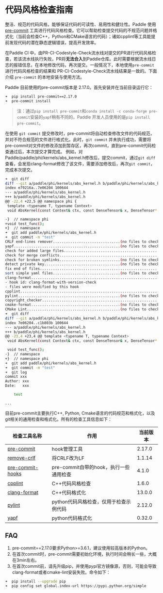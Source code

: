 # 代码风格检查指南

整洁、规范的代码风格，能够保证代码的可读性、易用性和健壮性。Paddle 使用 [pre-commit](http://pre-commit.com/) 工具进行代码风格检查。它可以帮助检查提交代码的不规范问题并格式化（当前会检查C++，Python和CMake语言的代码）；诸如cpplint等工具能提前发现代码的潜在静态逻辑错误，提高开发效率。

在Paddle CI 中，由PR-CI-Codestyle-Check流水线对提交的PR进行代码风格检查，若该流水线执行失败，PR将**无法合入**到Paddle仓库。此时需要根据流水线日志的报错信息，在本地修改代码，再次提交。一般情况下，本地使用`pre-commit`进行代码风格检查的结果和 PR-CI-Codestyle-Check流水线结果是一致的。下面介绍 `pre-commit` 的本地安装与使用方法。

Paddle 目前使用的pre-commit版本是 2.17.0。首先安装并在当前目录运行它：

```bash
➜  pip install pre-commit==2.17.0
➜  pre-commit install
```

>注：通过`pip install pre-commit`和`conda install -c conda-forge pre-commit`安装的`yapf`稍有不同的，Paddle 开发人员使用的是`pip install pre-commit`。

在使用 `git commit` 提交修改时，pre-commit将自动检查修改文件的代码规范，并对不符合规范的文件进行格式化。此时，`git commit` 并未执行成功，需要将pre-commit对文件的修改添加到暂存区，再次commit，直到pre-commit代码检查通过后，本次提交才算完成。
例如，对Paddle/paddle/phi/kernels/abs_kernel.h修改后，提交commit，通过`git diff`查看，会发现clang-format修改了该文件，需要添加修改后，再次`git commit`，完成本次提交。

```bash
➜  git diff
diff --git a/paddle/phi/kernels/abs_kernel.h b/paddle/phi/kernels/abs_kernel.h
index e79216a..7e06204 100644
--- a/paddle/phi/kernels/abs_kernel.h
+++ b/paddle/phi/kernels/abs_kernel.h
@@ -22,4 +22,5 @@ namespace phi {
 template <typename T, typename Context>
 void AbsKernel(const Context& ctx, const DenseTensor& x, DenseTensor* out);

-}  // namespace phi
+void test_func();
+}  // namespace
➜  git add paddle/phi/kernels/abs_kernel.h
➜  git commit -m "test"
CRLF end-lines remover...............................(no files to check)Skipped
yapf.................................................(no files to check)Skipped
check for added large files..............................................Passed
check for merge conflicts................................................Passed
check for broken symlinks............................(no files to check)Skipped
detect private key...................................(no files to check)Skipped
fix end of files.........................................................Passed
sort simple yaml files...............................(no files to check)Skipped
clang-format.............................................................Failed
- hook id: clang-format-with-version-check
- files were modified by this hook
cpplint..................................................................Passed
pylint...............................................(no files to check)Skipped
copyright_checker........................................................Passed
cmake-format.........................................(no files to check)Skipped
CMake Lint...........................................(no files to check)Skipped
➜  git diff
diff --git a/paddle/phi/kernels/abs_kernel.h b/paddle/phi/kernels/abs_kernel.h
index 7e06204..c1b803b 100644
--- a/paddle/phi/kernels/abs_kernel.h
+++ b/paddle/phi/kernels/abs_kernel.h
@@ -23,4 +23,4 @@ template <typename T, typename Context>
 void AbsKernel(const Context& ctx, const DenseTensor& x, DenseTensor* out);

 void test_func();
-}  // namespace
+}  // namespace phi
➜  git add paddle/phi/kernels/abs_kernel.h
➜  git commit -m "test"
➜  git log
commit xxx
Author: xxx
Date:   xxx

    test

...
```

目前pre-commit主要执行C++, Python, Cmake语言的代码规范和格式化，以及git相关的通用检查和格式化。所有的检查工具信息如下：

|检查工具名称 | 作用 | 当前版本 |
|---|---|---|
|[pre-commit](https://github.com/pre-commit/pre-commit) | hook管理工具 | 2.17.0
|[remove-crlf](https://github.com/Lucas-C/pre-commit-hooks.git) | 将CRLF改为LF | 1.1.14
|[pre-commit-hooks](https://github.com/Lucas-C/pre-commit-hooks.git) | pre-commit自带的hook，执行一些通用检查 | 4.1.0
|[cpplint]((https://github.com/cpplint/cpplint)) |C++代码风格检查 | 1.6.0
|[clang-format]((https://releases.llvm.org/download.html)) | C++代码格式化 | 13.0.0
|[pylint]((https://github.com/PyCQA/pylint/))| python代码风格检查，仅用于检查示例代码 | 2.12.0
|[yapf]((https://github.com/pre-commit/mirrors-yapf))| python代码格式化 | 0.32.0

## FAQ
1. pre-commit==2.17.0要求Python>=3.6.1，建议使用较高版本的Python。
2. 在首次commit时，pre-commit需要初始化环境，执行时间会稍长一些，大概在3min左右。
3. 在首次commit前，请先升级pip，并使用pypi官方镜像源，否则，可能会导致clang-format或者cmake-lint安装失败。命令如下：
```bash
➜  pip install --upgrade pip
➜  pip config set global.index-url https://pypi.python.org/simple

```
